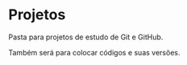 # Projetos
 Pasta para projetos de estudo de Git e GitHub.

 Também será para colocar códigos e suas versões.
